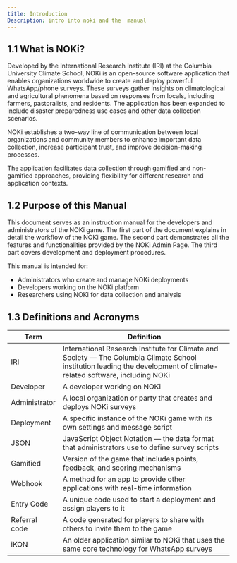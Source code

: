 ```yaml
---
title: Introduction
Description: intro into noki and the  manual
---
```

## 1.1 What is NOKi?

Developed by the International Research Institute (IRI) at the Columbia University Climate School, NOKi is an open-source software application that enables organizations worldwide to create and deploy powerful WhatsApp/phone surveys. These surveys gather insights on climatological and agricultural phenomena based on responses from locals, including farmers, pastoralists, and residents. The application has been expanded to include disaster preparedness use cases and other data collection scenarios.

NOKi establishes a two-way line of communication between local organizations and community members to enhance important data collection, increase participant trust, and improve decision-making processes.

The application facilitates data collection through gamified and non-gamified approaches, providing flexibility for different research and application contexts.

## 1.2 Purpose of this Manual

This document serves as an instruction manual for the developers and administrators of the NOKi game. The first part of the document explains in detail the workflow of the NOKi game. The second part demonstrates all the features and functionalities provided by the NOKi Admin Page. The third part covers development and deployment procedures.

This manual is intended for:

- Administrators who create and manage NOKi deployments
- Developers working on the NOKi platform
- Researchers using NOKi for data collection and analysis

## 1.3 Definitions and Acronyms

| Term | Definition |
|------|------------|
| IRI             | International Research Institute for Climate and Society — The Columbia Climate School institution leading the development of climate-related software, including NOKi |
| Developer        | A developer working on NOKi                                                                                                                      |
| Administrator    | A local organization or party that creates and deploys NOKi surveys                                                                               |
| Deployment       | A specific instance of the NOKi game with its own settings and message script                                                                     |
| JSON            | JavaScript Object Notation — the data format that administrators use to define survey scripts                                                      |
| Gamified         | Version of the game that includes points, feedback, and scoring mechanisms                                                                        |
| Webhook         | A method for an app to provide other applications with real-time information                                                                       |
| Entry Code      | A unique code used to start a deployment and assign players to it                                                                                 |
| Referral code   | A code generated for players to share with others to invite them to the game                                                                      |
| iKON            | An older application similar to NOKi that uses the same core technology for WhatsApp surveys                                                        |